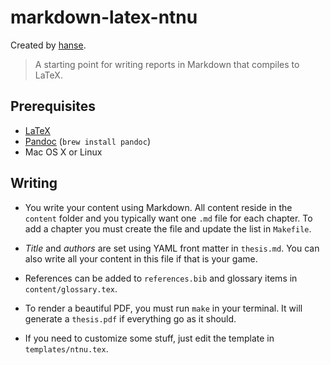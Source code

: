 # markdown-latex-ntnu

Created by [hanse](https://github.com/Hanse).

> A starting point for writing reports in Markdown that compiles to LaTeX.

## Prerequisites

* [LaTeX](https://www.latex-project.org/get/)
* [Pandoc](http://pandoc.org/) (`brew install pandoc`)
* Mac OS X or Linux


## Writing

* You write your content using Markdown. All content reside in the `content` folder and you typically want one `.md` file for each chapter. To add a chapter you must create the file and update the list in `Makefile`.

* _Title_ and _authors_ are set using YAML front matter in `thesis.md`. You can also write all your content in this file if that is your game.

* References can be added to `references.bib` and glossary items in `content/glossary.tex`.

* To render a beautiful PDF, you must run `make` in your terminal. It will generate a `thesis.pdf` if everything go as it should.

* If you need to customize some stuff, just edit the template in `templates/ntnu.tex`.

